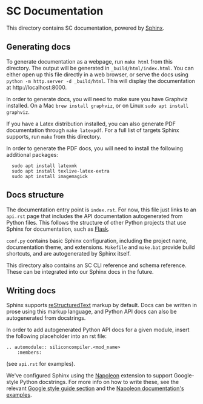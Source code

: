 # SC Documentation

This directory contains SC documentation, powered by
[Sphinx](https://www.sphinx-doc.org/en/master/).

## Generating docs

To generate documentation as a webpage, run `make html` from this directory. The
output will be generated in `_build/html/index.html`. You can either open up
this file directly in a web browser, or serve the docs using
`python -m http.server -d _build/html`. This will display the documentation at http://localhost:8000.

In order to generate docs, you will need to make sure you have Graphviz installed.
On a Mac `brew install graphviz`, or 
on Linux `sudo apt install graphviz`.

If you have a Latex distribution installed, you can also generate PDF
documentation through `make latexpdf`. For a full list of targets Sphinx
supports, run `make` from this directory.

In order to generate the PDF docs, you will need to install the following additional packages:
```
  sudo apt install latexmk
  sudo apt install texlive-latex-extra
  sudo apt install imagemagick
```

## Docs structure

The documentation entry point is `index.rst`. For now, this file just links to
an `api.rst` page that includes the API documentation autogenerated from Python
files. This follows the structure of other Python projects that use Sphinx for
documentation, such as [Flask](https://flask.palletsprojects.com/en/1.1.x/).

`conf.py` contains basic Sphinx configuration, including the project name,
documentation theme, and extensions. `Makefile` and `make.bat` provide build
shortcuts, and are autogenerated by Sphinx itself.

This directory also contains an SC CLI reference and schema reference. These can
be integrated into our Sphinx docs in the future.

## Writing docs

Sphinx supports [reStructuredText](https://docutils.sourceforge.io/rst.html)
markup by default. Docs can be written in prose using this markup language, and
Python API docs can also be autogenerated from docstrings.

In order to add autogenerated Python API docs for a given module, insert the
following placeholder into an rst file:

```
.. automodule:: siliconcompiler.<mod_name>
    :members:
```

(see `api.rst` for examples).

We've configured Sphinx using the
[Napoleon](https://sphinxcontrib-napoleon.readthedocs.io/ ) extension to support
Google-style Python docstrings. For more info on how to write these, see the
relevant [Google style guide section][google-style] and the [Napoleon
documentation's examples][napoleon-examples].

[google-style]: https://chromium.googlesource.com/chromiumos/docs/+/master/styleguide/python.md#describing-arguments-in-docstrings
[napoleon-examples]: https://sphinxcontrib-napoleon.readthedocs.io/en/latest/example_google.html#example-google
